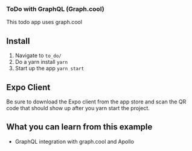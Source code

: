 ### ToDo with GraphQL (Graph.cool)

This todo app uses graph.cool

## Install
1. Navigate to `to_do/`
2. Do a yarn install `yarn`
3. Start up the app `yarn start`

## Expo Client
Be sure to download the Expo client from the app store and scan the QR code that should
show up after you yarn start the project.

## What you can learn from this example
- GraphQL integration with graph.cool and Apollo